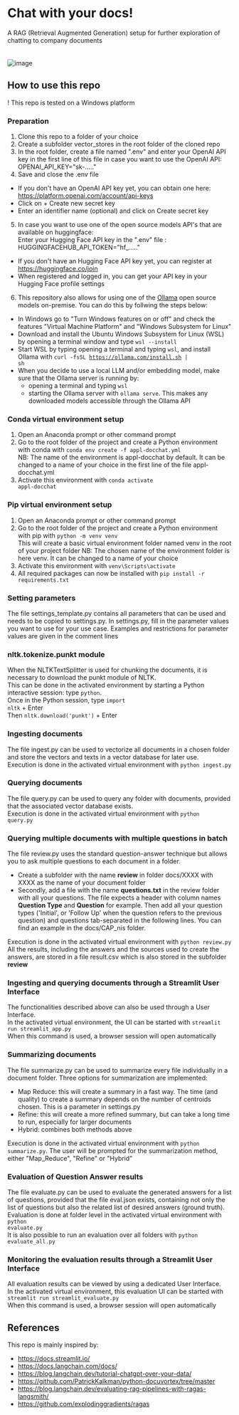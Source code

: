 # Chat with your docs! 
A RAG (Retrieval Augmented Generation) setup for further exploration of chatting to company documents<br><br><br>
![image](https://github.com/pbl-nl/appl-docchat/assets/7226328/d30cdb13-2276-4510-aae9-c94fcaeb9f66)


## How to use this repo
! This repo is tested on a Windows platform

### Preparation
1. Clone this repo to a folder of your choice
2. Create a subfolder vector_stores in the root folder of the cloned repo
3. In the root folder, create a file named ".env" and enter your OpenAI API key in the first line of this file in case you want to use the OpenAI API:<br>
OPENAI_API_KEY="sk-....."<br>
4. Save and close the .env file<br>
* If you don't have an OpenAI API key yet, you can obtain one here: https://platform.openai.com/account/api-keys
* Click on + Create new secret key
* Enter an identifier name (optional) and click on Create secret key
5. In case you want to use one of the open source models API's that are available on huggingface:<br>
Enter your Hugging Face API key in the ".env" file :<br>
HUGGINGFACEHUB_API_TOKEN="hf_....."<br>
* If you don't have an Hugging Face API key yet, you can register at https://huggingface.co/join
* When registered and logged in, you can get your API key in your Hugging Face profile settings
6. This repository also allows for using one of the [Ollama](https://ollama.com/) open source models on-premise. You can do this by follwing the steps below:
* In Windows go to "Turn Windows features on or off" and check the features "Virtual Machine Platform" and "Windows Subsystem for Linux"
* Download and install the Ubuntu Windows Subsystem for Linux (WSL) by opening a terminal window and type <code>wsl --install</code>
* Start WSL by typing opening a terminal and typing <code>wsl</code>, and install Ollama with <code>curl -fsSL https://ollama.com/install.sh | sh</code>
* When you decide to use a local LLM and/or embedding model, make sure that the Ollama server is running by:
  * opening a terminal and typing <code>wsl</code>
  * starting the Ollama server with <code>ollama serve</code>. This makes any downloaded models accessible through the Ollama API
  
### Conda virtual environment setup
1. Open an Anaconda prompt or other command prompt
2. Go to the root folder of the project and create a Python environment with conda with <code>conda env create -f appl-docchat.yml</code><br>
NB: The name of the environment is appl-docchat by default. It can be changed to a name of your choice in the first line of the file appl-docchat.yml
3. Activate this environment with <code>conda activate appl-docchat</code>

### Pip virtual environment setup
1. Open an Anaconda prompt or other command prompt
2. Go to the root folder of the project and create a Python environment with pip with <code>python -m venv venv</code><br>
This will create a basic virtual environment folder named venv in the root of your project folder
NB: The chosen name of the environment folder is here venv. It can be changed to a name of your choice
3. Activate this environment with <code>venv\Scripts\activate</code>
4. All required packages can now be installed with <code>pip install -r requirements.txt</code>

### Setting parameters
The file settings_template.py contains all parameters that can be used and needs to be copied to settings.py. In settings.py, fill in the parameter values you want to use for your use case. 
Examples and restrictions for parameter values are given in the comment lines

### nltk.tokenize.punkt module
When the NLTKTextSplitter is used for chunking the documents, it is necessary to download the punkt module of NLTK.<br>
This can be done in the activated environment by starting a Python interactive session: type <code>python</code>.<br>
Once in the Python session, type <code>import nltk</code> + Enter<br>
Then <code>nltk.download('punkt')</code> + Enter

### Ingesting documents
The file ingest.py can be used to vectorize all documents in a chosen folder and store the vectors and texts in a vector database for later use.<br>
Execution is done in the activated virtual environment with <code>python ingest.py</code>

### Querying documents
The file query.py can be used to query any folder with documents, provided that the associated vector database exists.<br>
Execution is done in the activated virtual environment with <code>python query.py</code>

### Querying multiple documents with multiple questions in batch
The file review.py uses the standard question-answer technique but allows you to ask multiple questions to each document in a folder. 
* Create a subfolder with the name <B>review</B> in folder docs/XXXX with XXXX as the name of your document folder
* Secondly, add a file with the name <B>questions.txt</B> in the review folder with all your questions. The file expects a header with column names <B>Question Type</B> and <B>Question</B> for example. Then add all your question types ('Initial', or 'Follow Up' when the question refers to the previous question) and questions tab-separated in the following lines. You can find an example in the docs/CAP_nis folder.<br>

Execution is done in the activated virtual environment with <code>python review.py</code>
All the results, including the answers and the sources used to create the answers, are stored in a file result.csv which is also stored in the subfolder <B>review</B>

### Ingesting and querying documents through a Streamlit User Interface
The functionalities described above can also be used through a User Interface.<br>
In the activated virtual environment, the UI can be started with <code>streamlit run streamlit_app.py</code><br>
When this command is used, a browser session will open automatically

### Summarizing documents
The file summarize.py can be used to summarize every file individually in a document folder. Three options for summarization are implemented:
* Map Reduce: this will create a summary in a fast way. The time (and quality) to create a summary depends on the number of centroids chosen. This is a parameter in settings.py<br>
* Refine: this will create a more refined summary, but can take a long time to run, especially for larger documents
* Hybrid: combines both methods above

Execution is done in the activated virtual environment with <code>python summarize.py</code>. The user will be prompted for the summarization method, either "Map_Reduce", "Refine" or "Hybrid"

### Evaluation of Question Answer results
The file evaluate.py can be used to evaluate the generated answers for a list of questions, provided that the file eval.json exists, containing 
not only the list of questions but also the related list of desired answers (ground truth).<br>
Evaluation is done at folder level in the activated virtual environment with <code>python evaluate.py</code><br>
It is also possible to run an evaluation over all folders with <code>python evaluate_all.py</code>

### Monitoring the evaluation results through a Streamlit User Interface
All evaluation results can be viewed by using a dedicated User Interface.<br>
In the activated virtual environment, this evaluation UI can be started with <code>streamlit run streamlit_evaluate.py</code><br>
When this command is used, a browser session will open automatically

## References
This repo is mainly inspired by:
- https://docs.streamlit.io/
- https://docs.langchain.com/docs/
- https://blog.langchain.dev/tutorial-chatgpt-over-your-data/
- https://github.com/PatrickKalkman/python-docuvortex/tree/master
- https://blog.langchain.dev/evaluating-rag-pipelines-with-ragas-langsmith/
- https://github.com/explodinggradients/ragas

